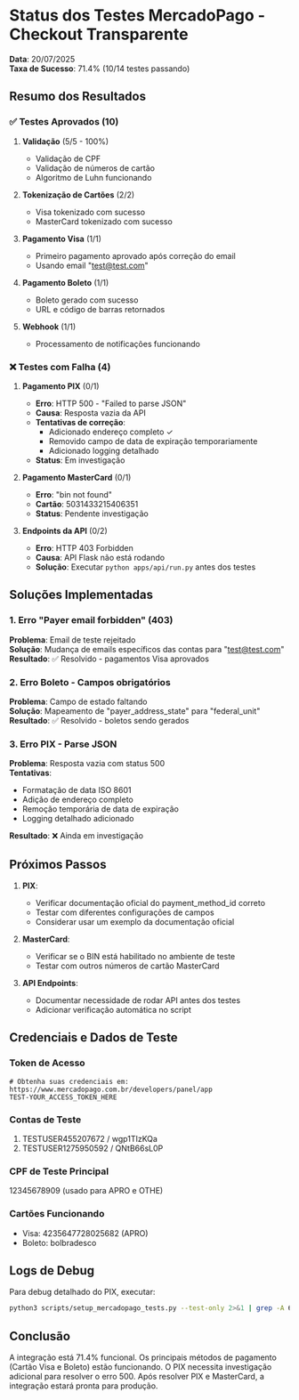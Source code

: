 # Status dos Testes MercadoPago - Checkout Transparente

**Data**: 20/07/2025  
**Taxa de Sucesso**: 71.4% (10/14 testes passando)

## Resumo dos Resultados

### ✅ Testes Aprovados (10)

1. **Validação** (5/5 - 100%)
   - Validação de CPF
   - Validação de números de cartão
   - Algoritmo de Luhn funcionando

2. **Tokenização de Cartões** (2/2)
   - Visa tokenizado com sucesso
   - MasterCard tokenizado com sucesso

3. **Pagamento Visa** (1/1)
   - Primeiro pagamento aprovado após correção do email
   - Usando email "test@test.com"

4. **Pagamento Boleto** (1/1)
   - Boleto gerado com sucesso
   - URL e código de barras retornados

5. **Webhook** (1/1)
   - Processamento de notificações funcionando

### ❌ Testes com Falha (4)

1. **Pagamento PIX** (0/1)
   - **Erro**: HTTP 500 - "Failed to parse JSON"
   - **Causa**: Resposta vazia da API
   - **Tentativas de correção**:
     - Adicionado endereço completo ✓
     - Removido campo de data de expiração temporariamente
     - Adicionado logging detalhado
   - **Status**: Em investigação

2. **Pagamento MasterCard** (0/1)
   - **Erro**: "bin not found"
   - **Cartão**: 5031433215406351
   - **Status**: Pendente investigação

3. **Endpoints da API** (0/2)
   - **Erro**: HTTP 403 Forbidden
   - **Causa**: API Flask não está rodando
   - **Solução**: Executar `python apps/api/run.py` antes dos testes

## Soluções Implementadas

### 1. Erro "Payer email forbidden" (403)
**Problema**: Email de teste rejeitado  
**Solução**: Mudança de emails específicos das contas para "test@test.com"  
**Resultado**: ✅ Resolvido - pagamentos Visa aprovados

### 2. Erro Boleto - Campos obrigatórios
**Problema**: Campo de estado faltando  
**Solução**: Mapeamento de "payer_address_state" para "federal_unit"  
**Resultado**: ✅ Resolvido - boletos sendo gerados

### 3. Erro PIX - Parse JSON
**Problema**: Resposta vazia com status 500  
**Tentativas**:
- Formatação de data ISO 8601
- Adição de endereço completo
- Remoção temporária de data de expiração
- Logging detalhado adicionado

**Resultado**: ❌ Ainda em investigação

## Próximos Passos

1. **PIX**: 
   - Verificar documentação oficial do payment_method_id correto
   - Testar com diferentes configurações de campos
   - Considerar usar um exemplo da documentação oficial

2. **MasterCard**:
   - Verificar se o BIN está habilitado no ambiente de teste
   - Testar com outros números de cartão MasterCard

3. **API Endpoints**:
   - Documentar necessidade de rodar API antes dos testes
   - Adicionar verificação automática no script

## Credenciais e Dados de Teste

### Token de Acesso
```
# Obtenha suas credenciais em: https://www.mercadopago.com.br/developers/panel/app
TEST-YOUR_ACCESS_TOKEN_HERE
```

### Contas de Teste
1. TESTUSER455207672 / wgp1TIzKQa
2. TESTUSER1275950592 / QNtB66sL0P

### CPF de Teste Principal
12345678909 (usado para APRO e OTHE)

### Cartões Funcionando
- Visa: 4235647728025682 (APRO)
- Boleto: bolbradesco

## Logs de Debug

Para debug detalhado do PIX, executar:
```bash
python3 scripts/setup_mercadopago_tests.py --test-only 2>&1 | grep -A 60 "Creating PIX payment"
```

## Conclusão

A integração está 71.4% funcional. Os principais métodos de pagamento (Cartão Visa e Boleto) estão funcionando. O PIX necessita investigação adicional para resolver o erro 500. Após resolver PIX e MasterCard, a integração estará pronta para produção.